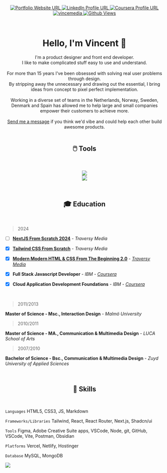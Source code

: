 <p align="center">
  <a href="https://vince.media/">
    <img src="https://img.shields.io/badge/Portfolio-255E63?style=for-the-badge&logo=About.me&logoColor=white" alt="Portfolio Website URL">
  </a>
  <a href="https://www.linkedin.com/in/vince-media/">
    <img src="https://img.shields.io/badge/LinkedIn-0077B5?style=for-the-badge&logo=linkedin&logoColor=white" alt="LinkedIn Profile URL" />
  </a>
  <a href="https://www.coursera.org/learner/vincemedia">
    <img src="https://img.shields.io/badge/Coursera-0056D2?style=for-the-badge&logo=Coursera&logoColor=white" alt="Coursera Profile URL" />
  </a>
  <a href="https://wakatime.com/@vincemedia" target="_blank">
	  <img src="https://wakatime.com/badge/user/4ef4bfc4-eb87-4842-b43d-ff1d8cc57e73.svg?style=for-the-badge" alt="vincemedia" />
  </a>
  <a href="https://www.coursera.org/learner/vincemedia">
    <img src="https://komarev.com/ghpvc/?username=vincemedia&style=for-the-badge" alt="Github Views" />
  </a>
</p>
<br/>

<h1 align="center">Hello, I'm Vincent 👋 </h1> 

<p align="center">
I'm a product designer and front end developer.
<br/>I like to make complicated stuff easy to use and understand.	
	<br/>
<br/>For more than 15 years I've been obsessed with solving real user problems through design.
<br/>By stripping away the unnecessary and drawing out the essential,
	I bring ideas from concept to pixel perfect implementation. 
<br/><br/>
Working in a diverse set of teams in the Netherlands, Norway, Sweden, Denmark and Spain has allowed me to help large and small companies empower their customers to achieve more.
<br/><br/>
<a href="https://vince.media">Send me a message</a> if you think we'd vibe and could help each other build awesome products. 
<br/><br/>
</p>



<h2  align="center">🖱️ Tools</h2>
<br/>
<p align="center">
<img
	src="https://skillicons.dev/icons?i=figma,xd,ps,ai,vscode,html,css,js&theme=light" />
<br/>
<img
	src="https://skillicons.dev/icons?i=ts,nodejs,react,tailwind,nextjs,vercel,firebase,postman&theme=light" />
</p>
<br/>

<h2  align="center">🎓 Education</h2>
<br/>

>2024

- [ ] [**NextJS From Scratch 2024**](https://www.traversymedia.com/nextjs-from-scratch) - *Traversy Media*

- [x] [**Tailwind CSS From Scratch**](https://www.traversymedia.com/tailwind-css-course) - *Traversy Media*

- [x] [**Modern Modern HTML & CSS From The Beginning 2.0**](https://www.traversymedia.com/modern-html-css-from-the-beginning) - [*Traversy Media*](https://app.kajabi.com/certificates/0ebb91c9)  

- [x] **Full Stack Javascript Developer** - *IBM* - [*Coursera*](https://www.coursera.org/account/accomplishments/specialization/Q5W8CND4AFEJ)

- [x] **Cloud Application Development Foundations** - *IBM* - [*Coursera*](https://www.coursera.org/account/accomplishments/specialization/2VRH378HSFJF)  

<br/>

>2011/2013

**Master of Science - Msc., Interaction Design** - *Malmö University*  


>2010/2011

**Master of Science - MA., Communication & Multimedia Design** - *LUCA School of Arts*  


>2007/2010

**Bachelor of Science - Bsc., Communication & Multimedia Design** - *Zuyd University of Applied Sciences*  

<br/>

<h2  align="center">🔧 Skills</h2>
<br/>

```Languages```
HTML5, CSS3, JS, Markdown

```Frameworks/Libraries```
Tailwind, React, React Router, Next.js, Shadcn/ui

```Tools```
Figma, Adobe Creative Suite apps, VSCode, Node, git, GitHub, VSCode, Vite, Postman, Obsidian

```Platforms```
Vercel, Netlify, Hostinger

```Database```
MySQL, MongoDB

![](https://hit.yhype.me/github/profile?user_id=19822703)
